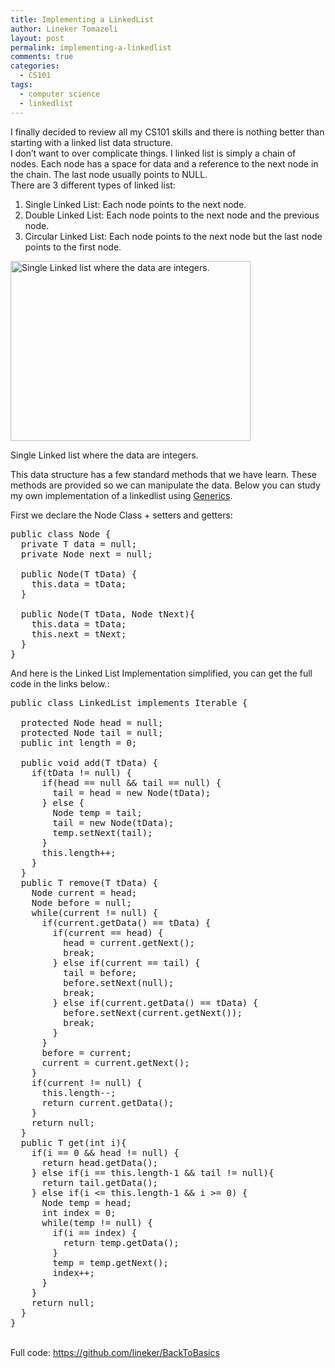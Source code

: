 ```yaml
---
title: Implementing a LinkedList
author: Lineker Tomazeli
layout: post
permalink: implementing-a-linkedlist
comments: true
categories:
  - CS101
tags:
  - computer science
  - linkedlist
---
```

I finally decided to review all my CS101 skills and there is nothing better than starting with a linked list data structure.  
I don&#8217;t want to over complicate things. I linked list is simply a chain of nodes. Each node has a space for data and a reference to the next node in the chain. The last node usually points to NULL.  
There are 3 different types of linked list:

  1. Single Linked List: Each node points to the next node.
  2. Double Linked List: Each node points to the next node and the previous node.
  3. Circular Linked List: Each node points to the next node but the last node points to the first node.<figure style="width: 384px;" class="wp-caption alignnone">

<img class=" " alt="Single Linked list where the data are integers." src="http://upload.wikimedia.org/wikipedia/commons/b/bf/Linked_list_data_format.jpg" width="384" height="288" /><figcaption class="wp-caption-text">Single Linked list where the data are integers.</figcaption></figure>

This data structure has a few standard methods that we have learn. These methods are provided so we can manipulate the data. Below you can study my own implementation of a linkedlist using <a title="Generics" href="http://docs.oracle.com/javase/tutorial/java/generics/" target="_blank">Generics</a>.

First we declare the Node Class + setters and getters:

<pre>public class Node {
  private T data = null;
  private Node next = null;

  public Node(T tData) {
    this.data = tData;
  }

  public Node(T tData, Node tNext){
    this.data = tData;
    this.next = tNext;
  }
}
</pre>

And here is the Linked List Implementation simplified, you can get the full code in the links below.:

<pre>public class LinkedList implements Iterable {

  protected Node head = null;
  protected Node tail = null;
  public int length = 0;

  public void add(T tData) {
    if(tData != null) {
      if(head == null && tail == null) {
        tail = head = new Node(tData);
      } else {
        Node temp = tail;
        tail = new Node(tData);
        temp.setNext(tail);
      }
      this.length++;
    }
  }
  public T remove(T tData) {
    Node current = head;
    Node before = null;
    while(current != null) {
      if(current.getData() == tData) {
        if(current == head) {
          head = current.getNext();
          break;
        } else if(current == tail) {
          tail = before;
          before.setNext(null);
          break;
        } else if(current.getData() == tData) {
          before.setNext(current.getNext());
          break;
        }
      }
      before = current;
      current = current.getNext();
    }
    if(current != null) {
      this.length--;
      return current.getData();
    }
    return null;
  }
  public T get(int i){
    if(i == 0 && head != null) {
      return head.getData();
    } else if(i == this.length-1 && tail != null){
      return tail.getData();
    } else if(i &lt;= this.length-1 && i &gt;= 0) {
      Node temp = head;
      int index = 0;
      while(temp != null) {
        if(i == index) {
          return temp.getData();
        }
        temp = temp.getNext();
        index++;
      }
    }
    return null;
  }
}
</pre>

&nbsp;  
Full code: <a href="https://github.com/lineker/BackToBasics" title="https://github.com/lineker/BackToBasics" target="_blank">https://github.com/lineker/BackToBasics</a>
